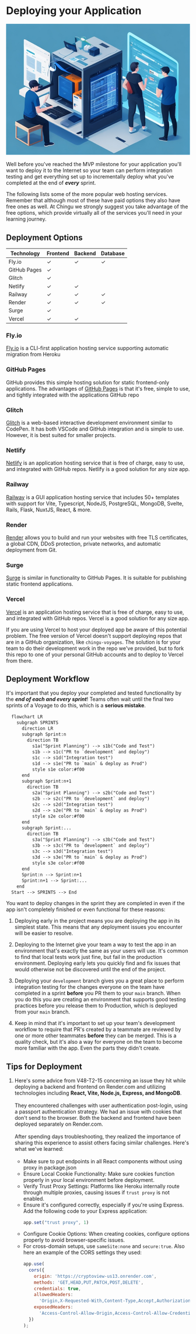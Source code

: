 # Deploying your Application

![Team deploying an app](./assets/Application_Deployment.jpeg)

Well before you've reached the MVP milestone for your application you'll want
to deploy it to the Internet so your team can perform integration testing and
get everything set up to incrementally deploy what you've completed at the end
of **_every_** sprint.

The following lists some of the more popular web hosting services. Remember that
although most of these have paid options they also have free ones as well. At
Chingu we strongly suggest you take advantage of the free options, which provide
virtually all of the services you'll need in your learning journey.

## Deployment Options

| Technology              | Frontend | Backend | Database |
| ----------------------- | -------- | ------- | -------- |
| Fly.io                  | ✓        | ✓       | ✓        |
| GitHub Pages            | ✓        |         |          |
| Glitch                  | ✓        |         |          |
| Netlify                 | ✓        | ✓       |          |
| Railway                 | ✓        | ✓       | ✓        |
| Render                  | ✓        | ✓       | ✓        |
| Surge                   | ✓        |         |          |
| Vercel                  | ✓        | ✓       |          |

### Fly.io

[Fly.io](http://Fly.io) is a CLI-first application hosting service supporting
automatic migration from Heroku

### GitHub Pages

GitHub provides this simple hosting solution for static frontend-only
applications. The advantages of [GitHub Pages](https://pages.github.com/) is
that it's free, simple to use, and tightly integrated with the applications
GitHub repo

### Glitch

[Glitch](https://glitch.com/) is a web-based interactive development environment
similar to CodePen. It has both VSCode and GitHub integration and is simple to
use. However, it is best suited for smaller projects.

### Netlify

[Netlify](https://www.netlify.com/) is an application hosting service that is
free of charge, easy to use, and integrated with GitHub repos. Netlify is a good
solution for any size app.

### Railway

[Railway](https://railway.app) is a GUI application hosting service that
includes 50+ templates with support for Vite, Typescript, NodeJS, PostgreSQL,
MongoDB, Svelte, Rails, Flask, NuxtJS, React, & more.

### Render

[Render](https://render.com/) allows you to build and run your websites with
free TLS certificates, a global CDN, DDoS protection, private networks, and
automatic deployment from Git.

### Surge

[Surge](https://surge.sh/) is similar in functionality to GitHub Pages. It is
suitable for publishing static frontend applications.

### Vercel

[Vercel](https://vercel.com) is an application hosting service that is free of
charge, easy to use, and integrated with GitHub repos. Vercel is a good solution
for any size app.

If you are using Vercel to host your deployed app be aware of this potential
problem. The free version of Vercel doesn't support deploying repos that are in
a GitHub organization, like `chingu-voyages`. The solution is for your team to
do their development work in the repo we've provided, but to fork this repo to
one of your personal GitHub accounts and to deploy to Vercel from there.

## Deployment Workflow

It's important that you deploy your completed and tested functionality by the
**_end of each and every sprint_**! Teams often wait until the final two 
sprints of a Voyage to do this, which is a **serious mistake**.

```mermaid
  flowchart LR
    subgraph SPRINTS
      direction LR
      subgraph Sprint:n
        direction TB
          s1a("Sprint Planning") --> s1b("Code and Test")
          s1b --> s1c("PR to `development` and deploy")
          s1c --> s1d("Integration test")
          s1d --> s1e("PR to `main` & deploy as Prod")
          style s1e color:#f00
      end
      subgraph Sprint:n+1
        direction TB
          s2a("Sprint Planning") --> s2b("Code and Test")
          s2b --> s2c("PR to `development` and deploy")
          s2c --> s2d("Integration test")
          s2d --> s2e("PR to `main` & deploy as Prod")
          style s2e color:#f00
      end
      subgraph Sprint:...
        direction TB
          s3a("Sprint Planning") --> s3b("Code and Test")
          s3b --> s3c("PR to `development` and deploy")
          s3c --> s3d("Integration test")
          s3d --> s3e("PR to `main` & deploy as Prod")
          style s3e color:#f00
      end
      Sprint:n --> Sprint:n+1
      Sprint:n+1 --> Sprint:...
    end
  Start --> SPRINTS --> End
```

You want to deploy changes in the sprint they are completed in even if the
app isn't completely finished or even functional for these reasons:

1. Deploying early in the project means you are deploying the app in its
simplest state. This means that any deployment issues you encounter will be
easier to resolve.

2. Deploying to the Internet give your team a way to test the app in an
environment that's exactly the same as your users will use. It's common to find
that local tests work just fine, but fail in the production environment.
Deploying early lets you quickly find and fix issues that would otherwise not
be discovered until the end of the project.

3. Deploying your `development` branch gives you
a great place to perform integration testing for the changes everyone on the
team have completed in a sprint **before** you PR them to your `main` branch.
When you do this you are creating an environment that supports good testing
practices before you release them to Production, which is deployed from your 
`main` branch.

4. Keep in mind that it's important to set up your team's development workflow
to require that PR's created by a teammate are reviewed by one or more other
teammates **before** they can be merged. This is a quality check, but it's also
a way for everyone on the team to become more familiar with the app. Even the
parts they didn't create.

## Tips for Deployment

1. Here's some advice from V48-T2-15 concerning an issue they hit while 
deploying a backend and frontend on Render.com and utilizing technologies 
including **React, Vite, Node.js, Express, and MongoDB**.
<br/><br/>
They encountered challenges with user authentication post-login, using a 
passport authentication strategy. We had an issue with cookies that don't send 
to the browser. Both the backend and frontend have been deployed separately on 
Render.com. 
<br/><br/>
After spending days troubleshooting, they realized the importance of sharing 
this experience to assist others facing similar challenges. Here's what we've 
learned:
<br/><br/>	
   * Make sure to put endpoints in all React components without using proxy in 
package.json
   * Ensure Local Cookie Functionality: Make sure cookies function properly in 
your local environment before deployment.
   * Verify Trust Proxy Settings: Platforms like Heroku internally route through 
multiple proxies, causing issues if `trust proxy` is not enabled. 
   * Ensure it's configured correctly, especially if you're using Express. Add the 
following code to your Express application:
        ```js
        app.set("trust proxy", 1)
        ```
   * Configure Cookie Options: When creating cookies, configure options properly to avoid browser-specific issues. 
   * For cross-domain setups, use `sameSite:none` and `secure:true`. Also here an 
example of the CORS settings they used:
        ```js
        app.use(
          cors({
            origin: 'https://cryptoview-us13.onrender.com',
            methods: 'GET,HEAD,PUT,PATCH,POST,DELETE',
            credentials: true,
            allowedHeaders:
              'Origin,X-Requested-With,Content-Type,Accept,Authorization, Set-Cookie, Cookie',
            exposedHeaders:
              'Access-Control-Allow-Origin,Access-Control-Allow-Credentials, Set-Cookie, Cookie',
          })
        );
        ```
